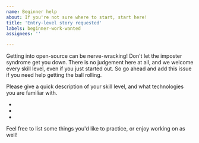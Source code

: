 ```yaml
---
name: Beginner help
about: If you're not sure where to start, start here!
title: 'Entry-level story requested'
labels: beginner-work-wanted
assignees: ''

---
```


Getting into open-source can be nerve-wracking! Don't let the imposter syndrome get you down. There is no judgement here at all, and we welcome every skill level, even if you just started out. So go ahead and add this issue if you need help getting the ball rolling.

Please give a quick description of your skill level, and what technologies you are familiar with.

* 
* 
*

Feel free to list some things you'd like to practice, or enjoy working on as well!
